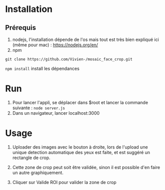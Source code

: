 # Installation

## Prérequis

1. nodejs, l'installation dépende de l'os mais tout est très bien expliqué ici (même pour mac) : https://nodejs.org/en/
2. npm

`git clone https://github.com/Vivien-/mosaic_face_crop.git`

`npm install` install les dépendances

# Run 

1. Pour lancer l'appli, se déplacer dans $root et lancer la commande suivante : `node server.js`
2. Dans un navigateur, lancer localhost:3000

# Usage 

1. Uploader des images avec le bouton à droite, lors de l'upload une unique detection automatique des yeux est faite, et est suggéré un rectangle de crop.

2. Cette zone de crop peut soit être validée, sinon il est possible d'en faire un autre graphiquement.

3. Cliquer sur Valide ROI pour valider la zone de crop
